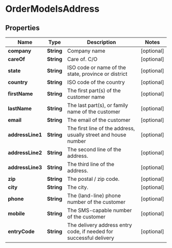 

# OrderModelsAddress

## Properties

Name | Type | Description | Notes
------------ | ------------- | ------------- | -------------
**company** | **String** | Company name |  [optional]
**careOf** | **String** | Care of. C/O |  [optional]
**state** | **String** | ISO code or name of the state, province or district |  [optional]
**country** | **String** | ISO code of the country |  [optional]
**firstName** | **String** | The first part(s) of the customer name |  [optional]
**lastName** | **String** | The last part(s), or family name of the customer |  [optional]
**email** | **String** | The email of the customer |  [optional]
**addressLine1** | **String** | The first line of the address, usually street and house number |  [optional]
**addressLine2** | **String** | The second line of the address. |  [optional]
**addressLine3** | **String** | The third line of the address. |  [optional]
**zip** | **String** | The postal / zip code. |  [optional]
**city** | **String** | The city. |  [optional]
**phone** | **String** | The (land-line) phone number of the customer |  [optional]
**mobile** | **String** | The SMS-capable number of the customer |  [optional]
**entryCode** | **String** | The delivery address entry code, if needed for successful delivery |  [optional]





